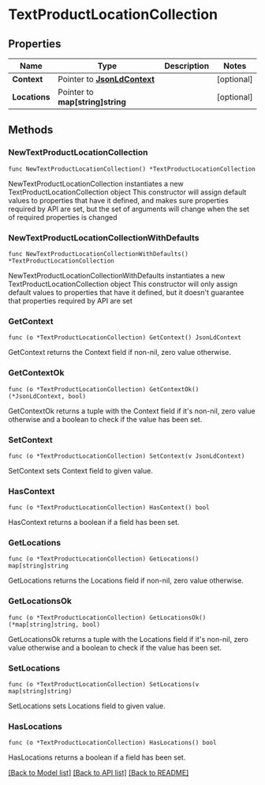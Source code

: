 # TextProductLocationCollection

## Properties

Name | Type | Description | Notes
------------ | ------------- | ------------- | -------------
**Context** | Pointer to [**JsonLdContext**](JsonLdContext.md) |  | [optional] 
**Locations** | Pointer to **map[string]string** |  | [optional] 

## Methods

### NewTextProductLocationCollection

`func NewTextProductLocationCollection() *TextProductLocationCollection`

NewTextProductLocationCollection instantiates a new TextProductLocationCollection object
This constructor will assign default values to properties that have it defined,
and makes sure properties required by API are set, but the set of arguments
will change when the set of required properties is changed

### NewTextProductLocationCollectionWithDefaults

`func NewTextProductLocationCollectionWithDefaults() *TextProductLocationCollection`

NewTextProductLocationCollectionWithDefaults instantiates a new TextProductLocationCollection object
This constructor will only assign default values to properties that have it defined,
but it doesn't guarantee that properties required by API are set

### GetContext

`func (o *TextProductLocationCollection) GetContext() JsonLdContext`

GetContext returns the Context field if non-nil, zero value otherwise.

### GetContextOk

`func (o *TextProductLocationCollection) GetContextOk() (*JsonLdContext, bool)`

GetContextOk returns a tuple with the Context field if it's non-nil, zero value otherwise
and a boolean to check if the value has been set.

### SetContext

`func (o *TextProductLocationCollection) SetContext(v JsonLdContext)`

SetContext sets Context field to given value.

### HasContext

`func (o *TextProductLocationCollection) HasContext() bool`

HasContext returns a boolean if a field has been set.

### GetLocations

`func (o *TextProductLocationCollection) GetLocations() map[string]string`

GetLocations returns the Locations field if non-nil, zero value otherwise.

### GetLocationsOk

`func (o *TextProductLocationCollection) GetLocationsOk() (*map[string]string, bool)`

GetLocationsOk returns a tuple with the Locations field if it's non-nil, zero value otherwise
and a boolean to check if the value has been set.

### SetLocations

`func (o *TextProductLocationCollection) SetLocations(v map[string]string)`

SetLocations sets Locations field to given value.

### HasLocations

`func (o *TextProductLocationCollection) HasLocations() bool`

HasLocations returns a boolean if a field has been set.


[[Back to Model list]](../README.md#documentation-for-models) [[Back to API list]](../README.md#documentation-for-api-endpoints) [[Back to README]](../README.md)


